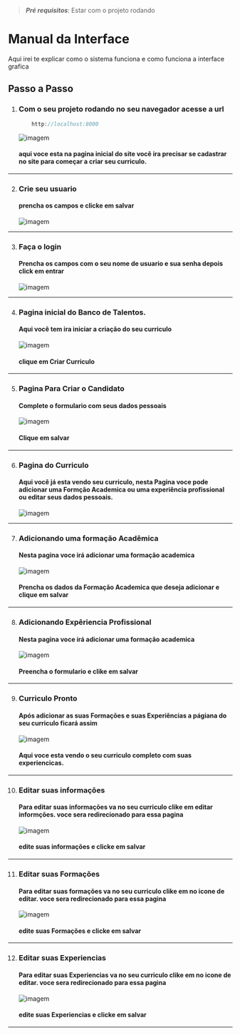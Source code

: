 > ***Pré requisitos***: Estar com o projeto rodando

# Manual da Interface 
Aqui irei te explicar como o sistema funciona e como funciona a interface grafica 


## Passo a Passo
1. ### Com o seu projeto rodando no seu navegador acesse a url 
    ```H
        http://localhost:8000
    ```
     ![imagem](./imagens/Tela_inicial_phego.PNG)
    #### aqui voce esta na pagina inicial do site você ira  precisar se cadastrar no site para começar a criar seu   curriculo.

--------------------------------------------------

2. ### Crie seu usuario 

    #### prencha os campos e clicke em salvar
    ![imagem](./imagens/tela_cadastro_usuario.PNG)

--------------------------------------------------

3. ### Faça o login

    #### Prencha os campos com o seu nome de usuario e sua senha depois click em entrar 
     ![imagem](./imagens/tela_login.PNG)

--------------------------------------------------

4. ### Pagina inicial do Banco de Talentos.

    #### Aqui você tem ira iniciar a criação do seu curriculo
     ![imagem](./imagens/tela_inicial_banco_talentos.PNG)
     #### clique em Criar Curriculo

--------------------------------------------------

5. ### Pagina Para Criar o Candidato

    #### Complete o formulario com seus dados pessoais
     ![imagem](./imagens/tela_cadastro_candidato.PNG) 
    #### Clique em salvar 

--------------------------------------------------

6. ### Pagina do Curriculo

    #### Aqui você já esta vendo seu curriculo, nesta Pagina voce pode adicionar uma Formção Academica ou uma experiência profissional ou editar seus dados pessoais.
     ![imagem](./imagens/tela_curriculo.PNG)

--------------------------------------------------

7. ### Adicionando uma formação Acadêmica

    #### Nesta pagina voce irá adicionar uma formação academica 
     ![imagem](./imagens/tela_de_cadastro_de_formação.PNG)
    #### Prencha os dados da Formação Academica que deseja adicionar e clique em salvar 

------------------------------------------------

8. ### Adicionando Expêriencia Profissional
    #### Nesta pagina voce irá adicionar uma formação academica
     ![imagem](./imagens/tela_criar_experiencia.PNG)
    #### Preencha o formulario e clike em salvar 

-----------------------------------------------

9. ### Curriculo Pronto 

    #### Após adicionar as suas Formações e suas Experiências a págiana do seu curriculo ficará assim 
     ![imagem](./imagens/Curriculo_completo.PNG)
    #### Aqui voce esta vendo o seu curriculo completo com suas experiencicas.

-----------------------------------------------

10. ### Editar suas informações 

    #### Para editar suas informações va no seu curriculo clike em editar informções. voce sera redirecionado para essa pagina 
    ![imagem](./imagens/editar_candidato.PNG)  
    #### edite suas informações e clicke em salvar 

------------------------------------------------


11. ### Editar suas Formações 

    #### Para editar suas formações va no seu curriculo clike em no icone de editar. voce sera redirecionado para essa pagina 
    ![imagem](./imagens/tela_editar_formacao.PNG)  
    #### edite suas Formações e clicke em salvar

------------------------------------------------


12. ### Editar suas Experiencias 

    #### Para editar suas Experiencias va no seu curriculo clike em no icone de editar. voce sera redirecionado para essa pagina 
    ![imagem](./imagens/tela_criar_experiencia.PNG)  
    #### edite suas Experiencias e clicke em salvar

------------------------------------------------